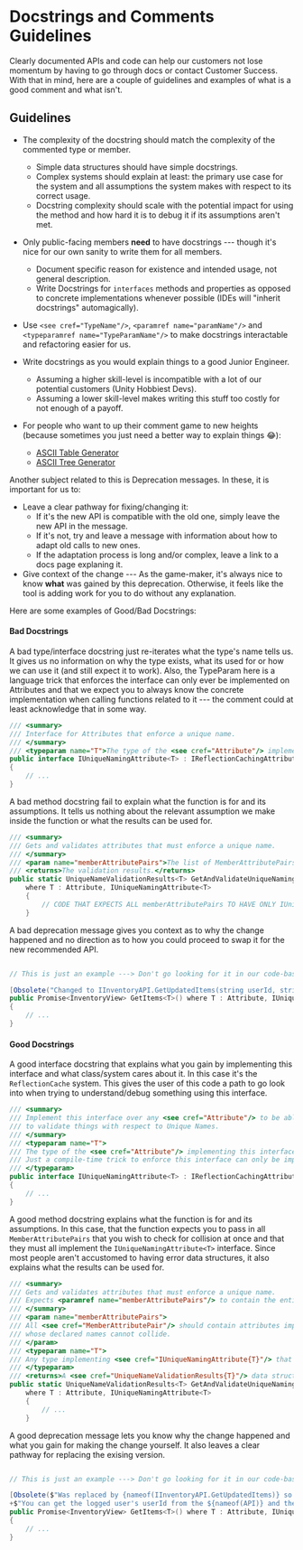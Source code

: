 # Docstrings and Comments Guidelines

Clearly documented APIs and code can help our customers not lose momentum by having to go through docs or contact Customer Success. With that in mind, here are a couple of guidelines and examples of what is a good comment and what isn't.

## Guidelines
- The complexity of the docstring should match the complexity of the commented type or member. 
  - Simple data structures should have simple docstrings.
  - Complex systems should explain at least: the primary use case for the system and all assumptions the system makes with respect to its correct usage.
  - Docstring complexity should scale with the potential impact for using the method and how hard it is to debug it if its assumptions aren't met.

- Only public-facing members **need** to have docstrings --- though it's nice for our own sanity to write them for all members.
  - Document specific reason for existence and intended usage, not general description.
  - Write Docstrings for `interfaces` methods and properties as opposed to concrete implementations whenever possible (IDEs will "inherit docstrings" automagically).

- Use `<see cref="TypeName"/>`, `<paramref name="paramName"/>` and `<typeparamref name="TypeParamName"/>` to make docstrings interactable and refactoring easier for us.

- Write docstrings as you would explain things to a good Junior Engineer. 
  - Assuming a higher skill-level is incompatible with a lot of our potential customers (Unity Hobbiest Devs).
  - Assuming a lower skill-level makes writing this stuff too costly for not enough of a payoff.

- For people who want to up their comment game to new heights (because sometimes you just need a better way to explain things 😂):
  - [ASCII Table Generator](https://ozh.github.io/ascii-tables/)
  - [ASCII Tree Generator](https://ascii-tree-generator.com/)

Another subject related to this is Deprecation messages. In these, it is important for us to:
  - Leave a clear pathway for fixing/changing it:
    - If it's the new API is compatible with the old one, simply leave the new API in the message. 
    - If it's not, try and leave a message with information about how to adapt old calls to new ones.
    - If the adaptation process is long and/or complex, leave a link to a docs page explaning it.
  - Give context of the change --- As the game-maker, it's always nice to know **what** was gained by this deprecation. Otherwise, it feels like the tool is adding work for you to do without any explanation. 


Here are some examples of Good/Bad Docstrings:

#### Bad Docstrings

A bad type/interface docstring just re-iterates what the type's name tells us. It gives us no information on why the type exists, what its used for or how we can use it (and still expect it to work). Also, the TypeParam here is a language trick that enforces the interface can only ever be implemented on Attributes and that we expect you to always know the concrete implementation when calling functions related to it --- the comment could at least acknowledge that in some way.

```cs
/// <summary>
/// Interface for Attributes that enforce a unique name.
/// </summary>
/// <typeparam name="T">The type of the <see cref="Attribute"/> implementing this interface.</typeparam>
public interface IUniqueNamingAttribute<T> : IReflectionCachingAttribute<T> where T : Attribute, IUniqueNamingAttribute<T>
{
    // ...
}
```

A bad method docstring fail to explain what the function is for and its assumptions. It tells us nothing about the relevant assumption we make inside the function or what the results can be used for.
```cs
/// <summary>
/// Gets and validates attributes that must enforce a unique name.
/// </summary>
/// <param name="memberAttributePairs">The list of MemberAttributePairs.</param>
/// <returns>The validation results.</returns>
public static UniqueNameValidationResults<T> GetAndValidateUniqueNamingAttributes<T>(this IReadOnlyList<MemberAttributePair> memberAttributePairs) 
    where T : Attribute, IUniqueNamingAttribute<T>
    {
        // CODE THAT EXPECTS ALL memberAttributePairs TO HAVE ONLY IUniqueNamingAttributes
    }
```

A bad deprecation message gives you context as to why the change happened and no direction as to how you could proceed to swap it for the new recommended API.

```cs

// This is just an example ---> Don't go looking for it in our code-base.

[Obsolete("Changed to IInventoryAPI.GetUpdatedItems(string userId, string[] itemIds).")]
public Promise<InventoryView> GetItems<T>() where T : Attribute, IUniqueNamingAttribute<T>
{
    // ...
}
```


#### Good Docstrings

A good interface docstring that explains what you gain by implementing this interface and what class/system cares about it. In this case it's the `ReflectionCache` system. This gives the user of this code a path to go look into when trying to understand/debug something using this interface.

```cs
/// <summary>
/// Implement this interface over any <see cref="Attribute"/> to be able to use the existing <see cref="ReflectionCache"/> utilities 
/// to validate things with respect to Unique Names.
/// </summary>
/// <typeparam name="T">
/// The type of the <see cref="Attribute"/> implementing this interface. 
/// Just a compile-time trick to enforce this interface can only be implemented on attributes.
/// </typeparam>
public interface IUniqueNamingAttribute<T> : IReflectionCachingAttribute<T> where T : Attribute, IUniqueNamingAttribute<T>
{
    // ...
}
```

A good method docstring explains what the function is for and its assumptions. In this case, that the function expects you to pass in all `MemberAttributePairs` that you wish to check for collision at once and that they must all implement the `IUniqueNamingAttribute<T>` interface. Since most people aren't accustomed to having error data structures, it also explains what the results can be used for.
```cs
/// <summary>
/// Gets and validates attributes that must enforce a unique name.
/// Expects <paramref name="memberAttributePairs"/> to contain the entire selection of attributes whose names can't collide.
/// </summary>
/// <param name="memberAttributePairs">
/// All <see cref="MemberAttributePair"/> should contain attributes implementing <see cref="IUniqueNamingAttribute{T}"/> 
/// whose declared names cannot collide. 
/// </param>
/// <typeparam name="T">
/// Any type implementing <see cref="IUniqueNamingAttribute{T}"/> that you can use to display errors and warnings or parse valid pairs.
/// </typeparam>
/// <returns>A <see cref="UniqueNameValidationResults{T}"/> data structure with the validation results.</returns>
public static UniqueNameValidationResults<T> GetAndValidateUniqueNamingAttributes<T>(this IReadOnlyList<MemberAttributePair> memberAttributePairs) 
    where T : Attribute, IUniqueNamingAttribute<T>
    {
        // ...
    }
```

A good deprecation message lets you know why the change happened and what you gain for making the change yourself. It also leaves a clear pathway for replacing the exising version.

```cs

// This is just an example ---> Don't go looking for it in our code-base.

[Obsolete($"Was replaced by {nameof(IInventoryAPI.GetUpdatedItems)} so that it didn't depend on internal state at the back-end communication layer."
+$"You can get the logged user's userId from the ${nameof(API)} and the list of item ids from the {nameof(IInventoryApi.GetInventory)} call.")]
public Promise<InventoryView> GetItems<T>() where T : Attribute, IUniqueNamingAttribute<T>
{
    // ...
}
```





